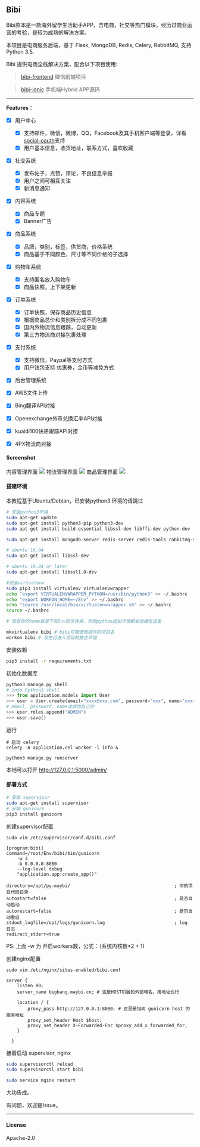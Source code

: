 ## Bibi

Bibi原本是一款海外留学生活助手APP，含电商，社交等热门模块，经历过商业运营的考验，是较为成熟的解决方案。

本项目是电商服务后端，基于 Flask, MongoDB, Redis, Celery, RabbitMQ, 支持 Python 3.5.

Bibi 提供电商全栈解决方案，配合以下项目使用:

> [bibi-frontend](https://github.com/seasonstar/bibi-frontend) 微信前端项目

> [bibi-ionic](https://github.com/seasonstar/bibi-ionic) 手机端Hybrid APP源码

----------------

**Features**：

- [x] 用户中心
    - [x] 支持邮件，微信，微博，QQ，Facebook及其手机客户端等登录，详看[social-oauth](https://github.com/seasonstar/social-oauth)支持
    - [x] 用户基本信息，收货地址，联系方式，喜欢收藏
- [x] 社交系统
    - [x] 发布帖子，点赞，评论，不良信息举报
    - [x] 用户之间可相互关注
    - [x] 新消息通知
- [x] 内容系统
    - [x] 商品专题
    - [x] Banner广告
- [x] 商品系统
    - [x] 品牌，类别，标签，供货商，价格系统
    - [x] 商品基于不同颜色，尺寸等不同价格的子选择
- [x] 购物车系统
    - [x] 支持匿名放入购物车
    - [x] 商品快照，上下架更新
- [x] 订单系统
    - [x] 订单快照，保存商品历史信息
    - [x] 根据商品总价和类别拆分成不同包裹
    - [x] 国内外物流信息跟踪，自动更新
    - [x] 第三方物流商对接包裹处理
- [x] 支付系统
    - [x] 支持微信，Paypal等支付方式
    - [x] 用户钱包支持 优惠券，金币等减免方式
- [x] 后台管理系统

- [x] AWS文件上传
- [x] Bing翻译API对接
- [x] Openexchange外币兑换汇率API对接
- [x] kuaidi100快递跟踪API对接
- [x] 4PX物流商对接


#### Screenshot

内容管理界面
![](http://7xn6eu.com1.z0.glb.clouddn.com/Backend.png)
物流管理界面
![](http://7xn6eu.com1.z0.glb.clouddn.com/Logistics-Backend.jpg)
商品管理界面
![](http://7xn6eu.com1.z0.glb.clouddn.com/Item%20Backend.png)

#### 搭建环境

本教程基于Ubuntu/Debian，已安装python3 环境的请跳过

```bash
# 安装python3环境
sudo apt-get update
sudo apt-get install python3-pip python3-dev
sudo apt-get install build-essential libssl-dev libffi-dev python-dev

sudo apt-get install mongodb-server redis-server redis-tools rabbitmq-server

# ubuntu 16.04
sudo apt-get install libssl-dev

# ubuntu 18.04 or later
sudo apt-get install libssl1.0-dev

#安装virtualenv
sudo pip3 install virtualenv virtualenvwrapper
echo "export VIRTUALENVWRAPPER_PYTHON=/usr/bin/python3" >> ~/.bashrc
echo "export WORKON_HOME=~/Env" >> ~/.bashrc
echo "source /usr/local/bin/virtualenvwrapper.sh" >> ~/.bashrc
source ~/.bashrc

# 现在你的home目录下有Env的文件夹，你的python虚拟环境都会创建在这里

mkvirtualenv bibi # bibi可随便改成你的项目名
workon bibi # 现在已进入项目的独立环境
```

安装依赖
```bash
pip3 install -r requirements.txt
```

初始化数据库
```python
python3 manage.py shell
# into Python3 shell
>>> from application.models import User
>>> user = User.create(email="xxxx@xxx.com", password="xxx", name="xxxx")
# email, password, name改成你自己的
>>> user.roles.append("ADMIN")
>>> user.save()
```

运行

```
# 启动 celery
celery -A application.cel worker -l info &

python3 manage.py runserver
```
本地可以打开 http://127.0.0.1:5000/admin/



#### 部署方式
```bash
# 安装 supervisor
sudo apt-get install supervisor
# 安装 gunicorn
pip3 install gunicorn
```
创建supervisor配置

`sudo vim /etc/supervisor/conf.d/bibi.conf`
```
[program:bibi]
command=/root/Env/bibi/bin/gunicorn
    -w 3
    -b 0.0.0.0:8080
    --log-level debug
    "application.app:create_app()"

directory=/opt/py-maybi/                                       ; 你的项目代码目录
autostart=false                                                ; 是否自动启动
autorestart=false                                              ; 是否自动重启
stdout_logfile=/opt/logs/gunicorn.log                          ; log 日志
redirect_stderr=true
```
PS: 上面 -w 为 开启workers数，公式：（系统内核数*2 + 1)

创建nginx配置

`sudo vim /etc/nginx/sites-enabled/bibi.conf`

```nginx
server {
    listen 80;
    server_name bigbang.maybi.cn; # 这是HOST机器的外部域名，用地址也行

    location / {
        proxy_pass http://127.0.0.1:8080; # 这里是指向 gunicorn host 的服务地址
        proxy_set_header Host $host;
        proxy_set_header X-Forwarded-For $proxy_add_x_forwarded_for;
    }

  }
```

接着启动 supervisor, nginx
```bash
sudo supervisorctl reload
sudo supervisorctl start bibi

sudo service nginx restart
```

大功告成。


有问题，欢迎提Issue。


----------------

#### License

Apache-2.0
